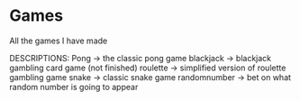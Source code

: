 # Games
All the games I have made 

DESCRIPTIONS:
Pong -> the classic pong game
blackjack -> blackjack gambling card game (not finished)
roulette -> simplified version of roulette gambling game
snake -> classic snake game
randomnumber -> bet on what random number is going to appear

